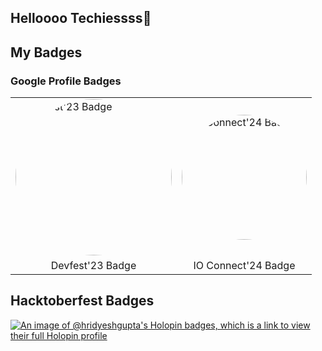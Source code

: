 ## Helloooo Techiessss👋

<!-- [![Google IO Connect Attendee](https://developers.google.com/static/profile/badges/events/io/2024/connect/bengaluru/badge.svg)](https://developers.google.com/profile/badges/events/io/2024/connect/bengaluru) -->

## My Badges

### Google Profile Badges
<!-- Badge for g.dev profile
<a href="https://g.dev/hridyesh">
  <img src="https://developers.google.com/static/profile/badges/events/community/devfest/2023/attendee/badge.svg" alt="IO Connect Badge" width="300" height="300">
</a>
<a href="https://g.dev/hridyesh">
  <img src="https://developers.google.com/static/profile/badges/events/io/2024/connect/bengaluru/badge.svg" alt="IO Connect Badge" width="200" height="200">
</a>
<div align="center">
  <img src="https://developers.google.com/static/profile/badges/events/community/devfest/2023/attendee/badge.svg" alt="Devfest'23 Badge" style="width: 250px; height: 250px; border-radius: 50%; vertical-align: middle; margin-right: 20px;">
  <img src="https://developers.google.com/static/profile/badges/events/io/2024/connect/bengaluru/badge.svg" alt="IO Connect'24 Badge" style="width: 200px; height: 200px; border-radius: 50%; vertical-align: top;">
</div> -->

<div align="center">
  <table>
    <tr>
      <td>
        <img src="https://developers.google.com/static/profile/badges/events/community/devfest/2023/attendee/badge.svg" alt="Devfest'23 Badge" style="width: 250px; height: 250px; border-radius: 50%;">
      </td>
      <td>
        <img src="https://developers.google.com/static/profile/badges/events/io/2024/connect/bengaluru/badge.svg" alt="IO Connect'24 Badge" style="width: 200px; height: 200px; border-radius: 50%;">
      </td>
    </tr>
    <tr>
      <td align="center">Devfest'23 Badge</td>
      <td align="center">IO Connect'24 Badge</td>
    </tr>
  </table>
</div>




## Hacktoberfest Badges

[![An image of @hridyeshgupta's Holopin badges, which is a link to view their full Holopin profile](https://holopin.me/hridyeshgupta)](https://holopin.io/@hridyeshgupta)
<!--
**hridyesh-gupta/hridyesh-gupta** is a ✨ _special_ ✨ repository because its `README.md` (this file) appears on your GitHub profile.

Here are some ideas to get you started:

- 🔭 I’m currently working on ...
- 🌱 I’m currently learning ...
- 👯 I’m looking to collaborate on ...
- 🤔 I’m looking for help with ...
- 💬 Ask me about ...
- 📫 How to reach me: ...
- 😄 Pronouns: ...
- ⚡ Fun fact: ...
-->
